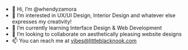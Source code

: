 - 👋 Hi, I’m @whendyzamora
- 👀 I’m interested in UX/UI Design, Interior Design and whatever else expresses my creativity!
- 🌱 I’m currently learning Interface Design & Web Development
- 💞️ I’m looking to collaborate on aesthetically pleasing website designs
- 📫 You can reach me at vibes@littleblacknook.com

<!---
whendyzamora/whendyzamora is a ✨ special ✨ repository because its `README.md` (this file) appears on your GitHub profile.
You can click the Preview link to take a look at your changes.
--->
